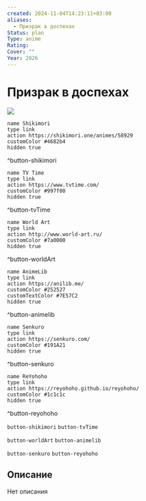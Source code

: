 ```yaml
---
created: 2024-11-04T14:23:11+03:00
aliases:
  - Призрак в доспехах
Status: plan
Type: anime
Rating:
Cover: ""
Year: 2026
---
```


# Призрак в доспехах

![](https://nyaa.shikimori.one/uploads/poster/animes/58929/68a5c4f1debd15d8d9ee95cccfd92fc1.jpeg)

```button
name Shikimori
type link
action https://shikimori.one/animes/58929
customColor #4682b4
hidden true
```
^button-shikimori

```button
name TV Time
type link
action https://www.tvtime.com/
customColor #997f00
hidden true
```
^button-tvTime

```button
name World Art
type link
action http://www.world-art.ru/
customColor #7a0000
hidden true
```
^button-worldArt

```button
name AnimeLib
type link
action https://anilib.me/
customColor #252527
customTextColor #7E57C2
hidden true
```
^button-animelib

```button
name Senkuro
type link
action https://senkuro.com/
customColor #191A21
hidden true
```
^button-senkuro

```button
name ReYohoho
type link
action https://reyohoho.github.io/reyohoho/
customColor #1c1c1c
hidden true
```
^button-reyohoho

`button-shikimori` `button-tvTime`

`button-worldArt` `button-animelib`

`button-senkuro` `button-reyohoho`

## Описание

Нет описания
